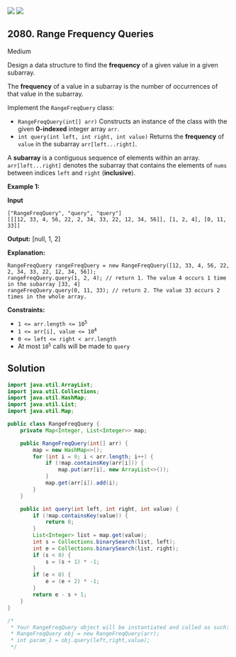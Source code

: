 [![](https://img.shields.io/github/stars/javadev/LeetCode-in-Java?label=Stars&style=flat-square)](https://github.com/javadev/LeetCode-in-Java)
[![](https://img.shields.io/github/forks/javadev/LeetCode-in-Java?label=Fork%20me%20on%20GitHub%20&style=flat-square)](https://github.com/javadev/LeetCode-in-Java/fork)

## 2080\. Range Frequency Queries

Medium

Design a data structure to find the **frequency** of a given value in a given subarray.

The **frequency** of a value in a subarray is the number of occurrences of that value in the subarray.

Implement the `RangeFreqQuery` class:

*   `RangeFreqQuery(int[] arr)` Constructs an instance of the class with the given **0-indexed** integer array `arr`.
*   `int query(int left, int right, int value)` Returns the **frequency** of `value` in the subarray `arr[left...right]`.

A **subarray** is a contiguous sequence of elements within an array. `arr[left...right]` denotes the subarray that contains the elements of `nums` between indices `left` and `right` (**inclusive**).

**Example 1:**

**Input**

    ["RangeFreqQuery", "query", "query"]
    [[[12, 33, 4, 56, 22, 2, 34, 33, 22, 12, 34, 56]], [1, 2, 4], [0, 11, 33]]

**Output:** [null, 1, 2]

**Explanation:**

    RangeFreqQuery rangeFreqQuery = new RangeFreqQuery([12, 33, 4, 56, 22, 2, 34, 33, 22, 12, 34, 56]);
    rangeFreqQuery.query(1, 2, 4); // return 1. The value 4 occurs 1 time in the subarray [33, 4]
    rangeFreqQuery.query(0, 11, 33); // return 2. The value 33 occurs 2 times in the whole array. 

**Constraints:**

*   <code>1 <= arr.length <= 10<sup>5</sup></code>
*   <code>1 <= arr[i], value <= 10<sup>4</sup></code>
*   `0 <= left <= right < arr.length`
*   At most <code>10<sup>5</sup></code> calls will be made to `query`

## Solution

```java
import java.util.ArrayList;
import java.util.Collections;
import java.util.HashMap;
import java.util.List;
import java.util.Map;

public class RangeFreqQuery {
    private Map<Integer, List<Integer>> map;

    public RangeFreqQuery(int[] arr) {
        map = new HashMap<>();
        for (int i = 0; i < arr.length; i++) {
            if (!map.containsKey(arr[i])) {
                map.put(arr[i], new ArrayList<>());
            }
            map.get(arr[i]).add(i);
        }
    }

    public int query(int left, int right, int value) {
        if (!map.containsKey(value)) {
            return 0;
        }
        List<Integer> list = map.get(value);
        int s = Collections.binarySearch(list, left);
        int e = Collections.binarySearch(list, right);
        if (s < 0) {
            s = (s + 1) * -1;
        }
        if (e < 0) {
            e = (e + 2) * -1;
        }
        return e - s + 1;
    }
}

/*
 * Your RangeFreqQuery object will be instantiated and called as such:
 * RangeFreqQuery obj = new RangeFreqQuery(arr);
 * int param_1 = obj.query(left,right,value);
 */
```